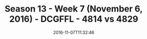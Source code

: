 ---
title: Season 13 - Week 7 (November 6, 2016) - DCGFFL - 4814 vs 4829
teams_score:
- team: 4814
  score:
- team: 4829
  score: 23
mvp: CJ Babb (Forest); D. Rendell (Vegas)
game-ball: RJ Martin (Forest); M. Patrie (Vegas)
season: 13
week: 7
date: '2016-11-07T11:32:46'
pageid: season-13-week-7-november-6-2016-4814-vs-4829
---